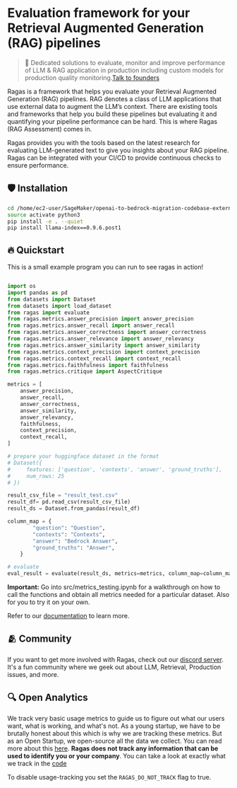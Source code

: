 # Evaluation framework for your Retrieval Augmented Generation (RAG) pipelines

> 🚀 Dedicated solutions to evaluate, monitor and improve performance of LLM & RAG application in production including custom models for production quality monitoring.[Talk to founders](https://calendly.com/shahules/30min)

Ragas is a framework that helps you evaluate your Retrieval Augmented Generation (RAG) pipelines. RAG denotes a class of LLM applications that use external data to augment the LLM’s context. There are existing tools and frameworks that help you build these pipelines but evaluating it and quantifying your pipeline performance can be hard. This is where Ragas (RAG Assessment) comes in.

Ragas provides you with the tools based on the latest research for evaluating LLM-generated text to give you insights about your RAG pipeline. Ragas can be integrated with your CI/CD to provide continuous checks to ensure performance.

## :shield: Installation

```bash
cd /home/ec2-user/SageMaker/openai-to-bedrock-migration-codebase-external/use-case-examples/call-summarization/libraries/ragas-evaluation
source activate python3
pip install -e . --quiet
pip install llama-index==0.9.6.post1
```

## :fire: Quickstart

This is a small example program you can run to see ragas in action!

```python

import os
import pandas as pd
from datasets import Dataset
from datasets import load_dataset
from ragas import evaluate
from ragas.metrics.answer_precision import answer_precision
from ragas.metrics.answer_recall import answer_recall
from ragas.metrics.answer_correctness import answer_correctness
from ragas.metrics.answer_relevance import answer_relevancy
from ragas.metrics.answer_similarity import answer_similarity
from ragas.metrics.context_precision import context_precision
from ragas.metrics.context_recall import context_recall
from ragas.metrics.faithfulness import faithfulness
from ragas.metrics.critique import AspectCritique

metrics = [
    answer_precision,
    answer_recall,
    answer_correctness,
    answer_similarity,
    answer_relevancy,
    faithfulness,
    context_precision,
    context_recall,
]

# prepare your huggingface dataset in the format
# Dataset({
#     features: ['question', 'contexts', 'answer', 'ground_truths'],
#     num_rows: 25
# })

result_csv_file = "result_test.csv"
result_df= pd.read_csv(result_csv_file)
result_ds = Dataset.from_pandas(result_df)

column_map = {
        "question": "Question",
        "contexts": "Contexts",
        "answer": "Bedrock Answer",
        "ground_truths": "Answer",
    }

# evaluate
eval_result = evaluate(result_ds, metrics=metrics, column_map=column_map)
```

**Important:**
Go into src/metrics_testing.ipynb for a walkthrough on how to call the functions and obtain all metrics needed for a particular dataset. Also for you to try it on your own.

Refer to our [documentation](https://docs.ragas.io/) to learn more.


## 🫂 Community

If you want to get more involved with Ragas, check out our [discord server](https://discord.gg/5djav8GGNZ). It's a fun community where we geek out about LLM, Retrieval, Production issues, and more.

## 🔍 Open Analytics

We track very basic usage metrics to guide us to figure out what our users want, what is working, and what's not. As a young startup, we have to be brutally honest about this which is why we are tracking these metrics. But as an Open Startup, we open-source all the data we collect. You can read more about this [here](https://github.com/explodinggradients/ragas/issues/49). **Ragas does not track any information that can be used to identify you or your company**. You can take a look at exactly what we track in the [code](./src/ragas/_analytics.py)

To disable usage-tracking you set the `RAGAS_DO_NOT_TRACK` flag to true.

